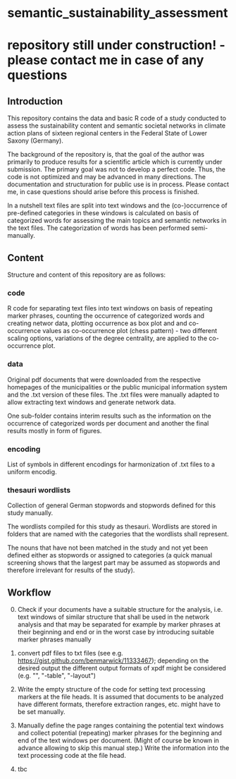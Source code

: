# semantic_sustainability_assessment
# repository still under construction! - please contact me in case of any questions

## Introduction
This repository contains the data and basic R code of a study conducted to assess the sustainability content and semantic societal networks in climate action plans of sixteen regional centers in the Federal State of Lower Saxony (Germany).

The background of the repository is, that the goal of the author was primarily to produce results for a scientific article which is currently under submission. The primary goal was not to develop a perfect code. Thus, the code is not optimized and may be advanced in many directions. The documentation and structuration for public use is in process. Please contact me, in case questions should arise before this process is finished.

In a nutshell text files are split into text windows and the (co-)occurrence of pre-defined categories in these windows is calculated on basis of categorized words for assessimg the main topics and semantic networks in the text files. The categorization of words has been performed semi-manually.

## Content
Structure and content of this repository are as follows:

### code
R code for separating text files into text windows on basis of repeating marker phrases, counting the occurrence of categorized words and creating networ data, plotting occurrence as box plot and and co-occurrence values as co-occurrence plot (chess pattern) - two different scaling options, variations of the degree centrality, are applied to the co-occurrence plot.

### data
Original pdf documents that were downloaded from the respective homepages of the municipalities or the public municipal information system and the .txt version of these files. The .txt files were manually adapted to allow extracting text windows and generate network data.

One sub-folder contains interim results such as the information on the occurrence of categorized words per document and another the final results mostly in form of figures.

### encoding
List of symbols in different encodings for harmonization of .txt files to a uniform encodig.

### thesauri wordlists
Collection of general German stopwords and stopwords defined for this study manually. 

The wordlists compiled for this study as thesauri. Wordlists are stored in folders that are named with the categories that the wordlists shall represent.

The nouns that have not been matched in the study and not yet been defined either as stopwords or assigned to categories (a quick manual screening shows that the largest part may be assumed as stopwords and therefore irrelevant for results of the study).

## Workflow
0. Check if your documents have a suitable structure for the analysis, i.e. text windows of similar structure that shall be used in the network analysis and that may be separated for example by marker phrases at their beginning and end or in the worst case by introducing suitable marker phrases manually

1. convert pdf files to txt files (see e.g. https://gist.github.com/benmarwick/11333467); depending on the desired output the different output formats of xpdf might be considered (e.g. "", "-table", "-layout")

2. Write the empty structure of the code for setting text processing markers at the file heads. It is assumed that documents to be analyzed have different formats, therefore extraction ranges, etc. might have to be set manually.

3. Manually define the page ranges containing the potential text windows and collect potential (repeating) marker phrases for the beginning and end of the text windows per document. (Might of course be known in advance allowing to skip this manual step.) Write the information into the text processing code at the file head.

4. tbc



